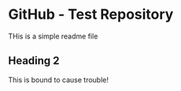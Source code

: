# GitHub - Test Repository

THis is a simple readme file

## Heading 2

This is bound to cause trouble!
